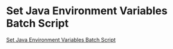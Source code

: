 # Set Java Environment Variables Batch Script
[Set Java Environment Variables Batch Script](https://aiwithcloud.com/2022/09/19/set_java_environment_variables_batch_script/)